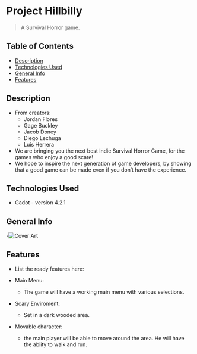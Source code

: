 # Project Hillbilly
> A Survival Horror game.
> <!--Live demo [_here_](https://www.example.com). <!-- If you have the project hosted somewhere, include the link here. -->

## Table of Contents
* [Description](#description)
* [Technologies Used](#technologies-used)
* [General Info](#general-info)
* [Features](#features)
<!-- * [License](#license) -->

## Description
- From creators:
    - Jordan Flores
    - Gage Buckley
    - Jacob Doney
    - Diego Lechuga
    - Luis Herrera
- We are bringing you the next best Indie Survival Horror Game, for the games who enjoy a good scare!
- We hope to inspire the next generation of game developers, by showing that a good game can be made even if you don’t have the experience.
<!-- You don't have to answer all the questions - just the ones relevant to your project. -->


## Technologies Used
- Gadot - version 4.2.1

## General Info
-![Cover Art](/Users/luisherrera/Documents/horror-game/ProjectHillBilly.png)

## Features
- List the ready features here:

- Main Menu:
    - The game will have a working main menu with various selections.

-  Scary Enviroment:
    - Set in a dark wooded area.

- Movable character:
    - the main player will be able to move around the area. He will have the abiity to walk and run.

<!-- Optional -->
<!-- ## License -->
<!-- This project is open source and available under the [... License](). -->

<!-- You don't have to include all sections - just the one's relevant to your project -->

